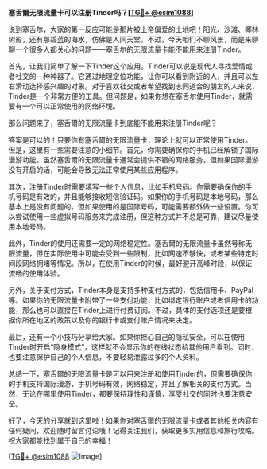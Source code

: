 **塞舌爾无限流量卡可以注册Tinder吗？[[TG💪+ @esim1088](https://t.me/s/esim1088)]**

说到塞舌尔，大家的第一反应可能是那片被上帝偏爱的土地吧！阳光、沙滩、椰林树影，还有那碧蓝的海水，仿佛是人间天堂。不过，今天咱们不聊风景，而是来聊聊一个很多人都关心的问题——塞舌尔的无限流量卡能不能用来注册Tinder。

首先，让我们简单了解一下Tinder这个应用。Tinder可以说是现代人寻找爱情或者社交的一种神器了。它通过地理定位功能，让你可以看到附近的人，并且可以左右滑动选择感兴趣的对象。对于喜欢社交或者希望找到志同道合的朋友的人来说，Tinder是一个非常方便的工具。但问题是，如果你想在塞舌尔使用Tinder，就需要有一个可以正常使用的网络环境。

那么问题来了，塞舌爾的无限流量卡到底能不能用来注册Tinder呢？

答案是可以的！只要你有塞舌爾的无限流量卡，理论上就可以正常使用Tinder。但是，这里有一些需要注意的小细节。首先，你需要确保你的手机已经解锁了国际漫游功能。虽然塞舌爾的无限流量卡通常会提供不错的网络服务，但如果国际漫游没有开启的话，可能会导致无法正常使用某些应用程序。

其次，注册Tinder时需要填写一些个人信息，比如手机号码。你需要确保你的手机号码是有效的，并且能够接收短信验证码。如果你的手机号码是本地号码，那么基本上是没有问题的。但如果使用的是国际号码，可能需要额外做一些设置。你可以尝试使用一些虚拟号码服务来完成注册，但这种方式并不总是可靠，建议尽量使用本地号码。

此外，Tinder的使用还需要一定的网络稳定性。塞舌爾的无限流量卡虽然号称无限流量，但在实际使用中可能会受到一些限制，比如网速不够快，或者某些特定时间段网络拥堵等情况。所以，在使用Tinder的时候，最好避开高峰时段，以保证流畅的使用体验。

另外，关于支付方式，Tinder本身是支持多种支付方式的，包括信用卡、PayPal等。如果你的无限流量卡附带了一些支付功能，比如绑定银行账户或者信用卡的功能，那么也可以直接在Tinder上进行付费订阅。不过，具体的支付选项还是要根据你所在地区的政策以及你的银行卡或支付账户情况来决定。

最后，还有一个小技巧分享给大家。如果你担心自己的隐私安全，可以在使用Tinder时开启“隐身模式”，这样就不会显示你的在线状态给其他用户看到。同时，也要注意保护自己的个人信息，不要轻易泄露过多的个人资料。

总结一下，塞舌爾的无限流量卡是可以用来注册和使用Tinder的，但需要确保你的手机支持国际漫游，手机号码有效，网络稳定，并且了解相关的支付方式。当然，无论在哪里使用Tinder，都要保持理性和谨慎，享受社交的同时也要注意安全。

好了，今天的分享就到这里啦！如果你对塞舌爾的无限流量卡或者其他相关内容有任何疑问，欢迎随时留言讨论哦！记得关注我们，获取更多实用信息和旅行攻略。祝大家都能找到属于自己的幸福！

[[TG💪+ @esim1088](https://t.me/s/esim1088) ![Image](https://i.postimg.cc/4NQfJmqS/Snipaste-2025-05-13-00-14-12.png)]
